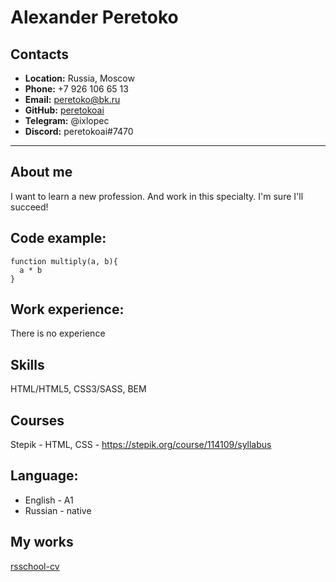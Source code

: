 # Alexander Peretoko

## Contacts
- **Location:** Russia, Moscow
- **Phone:**  +7 926 106 65 13
- **Email:** peretoko@bk.ru
- **GitHub:** [peretokoai](https://github.com/peretokoai)
- **Telegram:** @ixlopec
- **Discord:** peretokoai#7470

***

## About me
I want to learn a new profession. And work in this specialty. I'm sure I'll succeed!

## Code example:
```
function multiply(a, b){
  a * b
}
```

## Work experience:
There is no experience

## Skills
HTML/HTML5, CSS3/SASS, BEM

## Courses
Stepik - HTML, CSS - https://stepik.org/course/114109/syllabus

## Language:
- English - A1
- Russian - native

## My works
[rsschool-cv](https://peretokoai.github.io/rsschool-cv/cv)